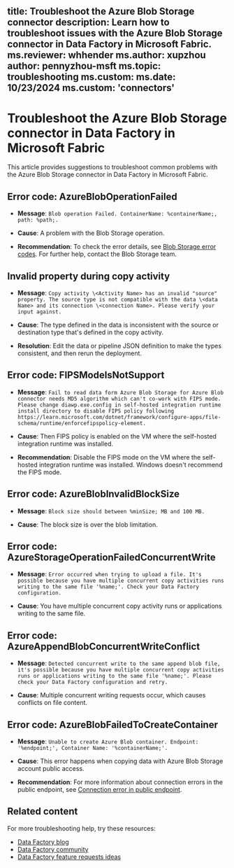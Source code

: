 title: Troubleshoot the Azure Blob Storage connector
description: Learn how to troubleshoot issues with the Azure Blob Storage connector in Data Factory in Microsoft Fabric.
ms.reviewer: whhender
ms.author: xupzhou
author: pennyzhou-msft
ms.topic: troubleshooting
ms.custom:
ms.date: 10/23/2024
ms.custom: 'connectors'
---

# Troubleshoot the Azure Blob Storage connector in Data Factory in Microsoft Fabric

This article provides suggestions to troubleshoot common problems with the Azure Blob Storage connector in Data Factory in Microsoft Fabric.

## Error code: AzureBlobOperationFailed

- **Message**: `Blob operation Failed. ContainerName: %containerName;, path: %path;.`

- **Cause**: A problem with the Blob Storage operation.

- **Recommendation**: To check the error details, see [Blob Storage error codes](/rest/api/storageservices/blob-service-error-codes). For further help, contact the Blob Storage team.

## Invalid property during copy activity

- **Message**: `Copy activity \<Activity Name> has an invalid "source" property. The source type is not compatible with the data \<data Name> and its connection \<connection Name>. Please verify your input against.`

- **Cause**: The type defined in the data is inconsistent with the source or destination type that's defined in the copy activity.

- **Resolution**: Edit the data or pipeline JSON definition to make the types consistent, and then rerun the deployment.

## Error code: FIPSModeIsNotSupport

- **Message**: `Fail to read data form Azure Blob Storage for Azure Blob connector needs MD5 algorithm which can't co-work with FIPS mode. Please change diawp.exe.config in self-hosted integration runtime install directory to disable FIPS policy following https://learn.microsoft.com/dotnet/framework/configure-apps/file-schema/runtime/enforcefipspolicy-element.`

- **Cause**: Then FIPS policy is enabled on the VM where the self-hosted integration runtime was installed.

- **Recommendation**: Disable the FIPS mode on the VM where the self-hosted integration runtime was installed. Windows doesn't recommend the FIPS mode.

## Error code: AzureBlobInvalidBlockSize

- **Message**: `Block size should between %minSize; MB and 100 MB.`

- **Cause**: The block size is over the blob limitation.

## Error code: AzureStorageOperationFailedConcurrentWrite

- **Message**: `Error occurred when trying to upload a file. It's possible because you have multiple concurrent copy activities runs writing to the same file '%name;'. Check your Data Factory configuration.`

- **Cause**: You have multiple concurrent copy activity runs or applications writing to the same file.

## Error code: AzureAppendBlobConcurrentWriteConflict

- **Message**: `Detected concurrent write to the same append blob file, it's possible because you have multiple concurrent copy activities runs or applications writing to the same file '%name;'. Please check your Data Factory configuration and retry.`

- **Cause**: Multiple concurrent writing requests occur, which causes conflicts on file content.

## Error code: AzureBlobFailedToCreateContainer

- **Message**: `Unable to create Azure Blob container. Endpoint: '%endpoint;', Container Name: '%containerName;'.`

- **Cause**: This error happens when copying data with Azure Blob Storage account public access.

- **Recommendation**: For more information about connection errors in the public endpoint, see [Connection error in public endpoint](/azure/data-factory/security-and-access-control-troubleshoot-guide#connection-error-in-public-endpoint).

## Related content

For more troubleshooting help, try these resources:

- [Data Factory blog](https://blog.fabric.microsoft.com/blog/category/data-factory)
- [Data Factory community](https://community.fabric.microsoft.com/t5/Data-Factory-preview-Community/ct-p/datafactory)
- [Data Factory feature requests ideas](https://ideas.fabric.microsoft.com/)
